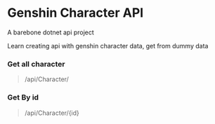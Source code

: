 # Genshin Character API
A barebone dotnet api project

Learn creating api with genshin character data, get from dummy data

### Get all character
> /api/Character/

### Get By id
> /api/Character/{id}
